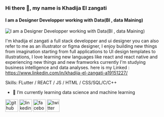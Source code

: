 ### Hi there 👋, my name is Khadija El zangati
#### I am a Designer Developper working with Data(BI , data Maining) 
![I am a Designer Developper working with Data(BI , data Maining) ](https://i.pinimg.com/564x/08/29/cc/0829cc1818d40b77f11df5740b264feb.jpg)

I'm khadija el zangati a full stack developper and ui designer you can also refer to me as an illustrator or figma designer, I enjoy building new things from imagination starting from full applications to UI design templates to illustrations, I love learning new languages like react and react native and experiencing new things and new framworks currently I'm studying business intelligence and data analyses. here is my Linked : https://www.linkedin.com/in/khadija-el-zangati-a19151227/

Skills: FLutter / REACT / JS / HTML / CSS/SQL/C/C++

- 🌱 I’m currently learning data science and machine learning 


[<img src='https://cdn.jsdelivr.net/npm/simple-icons@3.0.1/icons/github.svg' alt='github' height='40'>](https://github.com/KhadijaElZangati)  [<img src='https://cdn.jsdelivr.net/npm/simple-icons@3.0.1/icons/linkedin.svg' alt='linkedin' height='40'>](https://www.linkedin.com/in/https://www.linkedin.com/feed//)  [<img src='https://cdn.jsdelivr.net/npm/simple-icons@3.0.1/icons/facebook.svg' alt='facebook' height='40'>](https://www.facebook.com/khadijaelzangati)  [<img src='https://cdn.jsdelivr.net/npm/simple-icons@3.0.1/icons/twitter.svg' alt='twitter' height='40'>](https://twitter.com/https://twitter.com/KZangati)  





